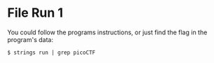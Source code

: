 # File Run 1

You could follow the programs instructions, or just find the flag in the
program's data:

``` console
$ strings run | grep picoCTF
```

